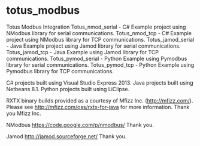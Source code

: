 totus_modbus
============

Totus Modbus Integration
Totus_nmod_serial - C# Example project using NModbus library for serial communications.
Totus_nmod_tcp - C# Example project using NModbus library for TCP communications.
Totus_jamod_serial - Java Example project using Jamod library for serial communications.
Totus_jamod_tcp - Java Example using Jamod library for TCP communications.
Totus_pymod_serial - Python Example using Pymodbus library for serial communications.
Totus_pymod_tcp - Python Example using Pymodbus library for TCP communications.

C# projects built using Visual Studio Express 2013.
Java projects built using Netbeans 8.1.
Python projects built using LiClipse.

RXTX binary builds provided as a courtesy of Mfizz Inc. (http://mfizz.com/).
Please see http://mfizz.com/oss/rxtx-for-java for more information. 
Thank you Mfizz Inc.

NModbus https://code.google.com/p/nmodbus/
Thank you.

Jamod http://jamod.sourceforge.net/
Thank you.